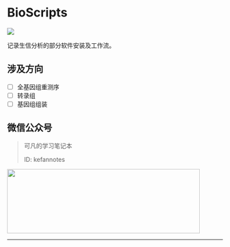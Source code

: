 # BioScripts

<a href="https://hits.seeyoufarm.com"><img src="https://hits.seeyoufarm.com/api/count/incr/badge.svg?url=https%3A%2F%2Fgithub.com%2Fkefanlee%2F&count_bg=%2379C83D&title_bg=%23555555&icon=&icon_color=%23E7E7E7&title=%E8%AE%BF%E9%97%AE%E9%87%8F&edge_flat=false"/></a>

记录生信分析的部分软件安装及工作流。

## 涉及方向

- [ ] 全基因组重测序
- [ ] 转录组
- [ ] 基因组组装

## 微信公众号
> 可凡的学习笔记本
>
> ID: kefannotes

<img src="./assets/img/wxpublic.png" width="450" height="150" />

---